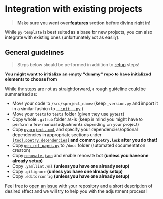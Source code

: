# Integration with existing projects

> __Make sure you went over
[features](https://inovintell.github.io/docs-template/py-template/functionality/)
section before diving right in!__

While `py-template` is best suited as a base
for new projects, you can also integrate with
existing ones (unfortunately not as easily).

## General guidelines

> Steps below should be performed in addition to
[setup](https://inovintell.github.io/docs-template/py-template/setup/)
steps!

__You might want to initialize an empty
"dummy" repo to have initialized elements
to choose from__

While the steps are not as straightforward,
a rough guideline could be summarized as:

- Move your code to `/src/<project_name>` (keep
`_version.py` and import it in a similar fashion to
[`__init__.py`](https://github.com/inovintell/py-template/blob/main/src/%7B%7Bcookiecutter.repository%7D%7D/__init__.py)
)
- Move your `tests` to `tests` folder (given they use `pytest`)
- Copy whole `.github` folder as-is (keep in mind you might have to perform
a few manual adjustments depending on your project)
- Copy
[`pyproject.toml`](https://github.com/inovintell/py-template/blob/main/pyproject.toml)
and specify your dependencies/optional dependencies in appropriate
sections under
[`[tool.poetry.dependencies]`](https://github.com/inovintell/py-template/blob/main/pyproject.toml#L19)
__and commit `poetry.lock` after you do that!__
- Copy
[`gen_ref_pages.py`](https://github.com/inovintell/py-template/blob/main/docs/gen_ref_pages.py)
to `/docs` folder (automated documentation creation)
- Copy [`renovate.json`](https://github.com/inovintell/py-template/blob/main/renovate.json)
and enable renovate bot __(unless you have one already setup)__
- Copy `.yamllint.yml` __(unless you have one already setup)__
- Copy `.gitignore` __(unless you have one already setup)__
- Copy `.editorconfig` __(unless you have one already setup)__

Feel free to [open an Issue](https://github.com/inovintell/py-template/issues)
with your repository and a short description of desired effect
and we will try to help you with the adjustment process!

